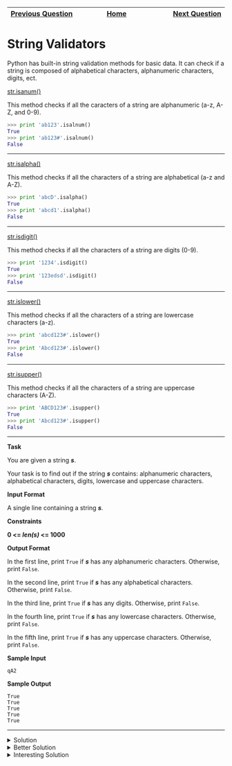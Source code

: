 | <img width=1000>[Previous Question](https://github.com/Kevin-Lago/python-hackerrank-solutions/tree/main/src/strings/find_a_string)</img> | <img width=1000>[Home](https://github.com/Kevin-Lago/python-hackerrank-solutions)</img> | <img width=1000>[Next Question](https://github.com/Kevin-Lago/python-hackerrank-solutions/tree/main/src/strings/text_alignment)</img> |
|:---|:---:|---:|

# String Validators

Python has built-in string validation methods for basic data. It can check if a string is composed of alphabetical characters, alphanumeric characters, digits, ect.

[str.isanum()](https://docs.python.org/2/library/stdtypes.html#str.isalnum)

This method checks if all the caracters of a string are alphanumeric (a-z, A-Z, and 0-9).

```python
>>> print 'ab123'.isalnum()
True
>>> print 'ab123#'.isalnum()
False
```
---

[str.isalpha()]()

This method checks if all the characters of a string are alphabetical (a-z and A-Z).

```python
>>> print 'abcD'.isalpha()
True
>>> print 'abcd1'.isalpha()
False
```
---

[str.isdigit()]()

This method checks if all the characters of a string are digits (0-9).

```python
>>> print '1234'.isdigit()
True
>>> print '123edsd'.isdigit()
False
```
---

[str.islower()]()

This method checks if all the characters of a string are lowercase characters (a-z).

```python
>>> print 'abcd123#'.islower()
True
>>> print 'Abcd123#'.islower()
False
```
---

[str.isupper()]()

This method checks if all the characters of a string are uppercase characters (A-Z).

```python
>>> print 'ABCD123#'.isupper()
True
>>> print 'Abcd123#'.isupper()
False
```
---

__Task__

You are given a string ___s___.

Your task is to find out if the string ___s___ contains: alphanumeric characters, alphabetical characters, digits, lowercase and uppercase characters.

__Input Format__

A single line containing a string ___s___.

__Constraints__

__0 <= _len(s)_ <= 1000__

__Output Format__

In the first line, print ```True``` if ___s___ has any alphanumeric characters. Otherwise, print ```False```.

In the second line, print ```True``` if ___s___ has any alphabetical characters. Otherwise, print ```False```.

In the third line, print ```True``` if ___s___ has any digits. Otherwise, print ```False```.

In the fourth line, print ```True``` if ___s___ has any lowercase characters. Otherwise, print ```False```.

In the fifth line, print ```True``` if ___s___ has any uppercase characters. Otherwise, print ```False```.

__Sample Input__

```
qA2
```

__Sample Output__

```
True
True
True
True
True
```

---

<details><summary>Solution</summary>
    
```python
if __name__ == '__main__':
    s = input()
    hasalnum = False
    hasalpha = False
    hasdigit = False
    haslower = False
    hasupper = False

    for i in range(len(s)):
        if (hasalnum and hasalpha and hasdigit and haslower and hasupper):
            break
        if (s[i:i + 1].isalnum()):
            hasalnum = True
        if (s[i:i + 1].isalpha()):
            hasalpha = True
        if (s[i:i + 1].isdigit()):
            hasdigit = True
        if (s[i:i + 1].islower()):
            haslower = True
        if (s[i:i + 1].isupper()):
            hasupper = True

    print(hasalnum)
    print(hasalpha)
    print(hasdigit)
    print(haslower)
    print(hasupper)
```
</details>

<details><summary>Better Solution</summary>
    
```python
if __name__ == '__main__':
    s = input()
    print(any([c.isalnum() for c in s]))
    print(any([c.isalpha() for c in s]))
    print(any([c.isdigit() for c in s]))
    print(any([c.islower() for c in s]))
    print(any([c.isupper() for c in s]))
```
</details>

<details><summary>Interesting Solution</summary>
    
```python
def check(s, func_list):
        res = []
        for f in func_list:
                res.append(any([getattr(str(l),f)() for l in s]))
        return res


if __name__ == '__main__':
    s = input()
    res = check(s, ["isalnum", "isalpha", "isdigit", "islower", "isupper"])
    for r in res:
            print(r)
```
</details>
